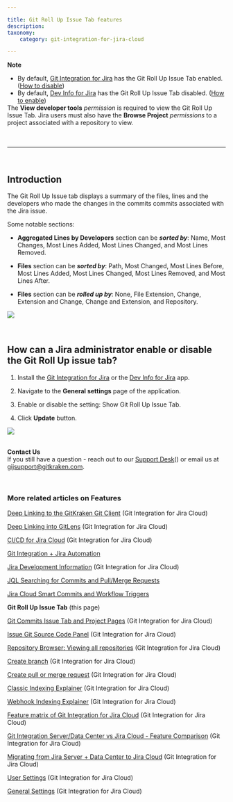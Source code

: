 ```yaml
---

title: Git Roll Up Issue Tab features
description:
taxonomy:
    category: git-integration-for-jira-cloud

---
```


<div class="bbb-callout bbb--info">
    <div class="irow">
    <div class="ilogobox">
        <span class="logoimg"></span>
    </div>
    <div class="imsgbox">
        <b>Note</b>
        <ul style='margin-bottom:0px'>
            <li>
                By default, <a href='https://marketplace.atlassian.com/4984'>Git Integration for Jira</a> has the Git Roll Up Issue Tab enabled. (<a href='#how-can-a-jira-administrator-enable-or-disable-the-git-roll-up-issue-tab'>How to disable</a>)
            </li>
            <li>
                By default, <a href='https://marketplace.atlassian.com/1219270'>Dev Info for Jira</a> has the Git Roll Up Issue Tab disabled. (<a href='#how-can-a-jira-administrator-enable-or-disable-the-git-roll-up-issue-tab'>How to enable</a>)
            </li>
        </ul>
    </div>
    </div>
</div>

<div class="bbb-callout bbb--alert">
    <div class="irow">
    <div class="ilogobox">
        <span class="logoimg"></span>
    </div>
    <div class="imsgbox">
        The <b>View developer tools</b> <i>permission</i> is required to view the Git Roll Up Issue Tab. Jira users must also have the <b>Browse Project</b> <i>permissions</i> to a project associated with a repository to view.
    </div>
    </div>
</div>
<br>

<br>
<hr>
<br>

## Introduction

The Git Roll Up Issue tab displays a summary of the files, lines and the developers who made the changes in the commits commits associated with the Jira issue.

Some notable sections:

*   **Aggregated Lines by Developers** section can be _**sorted by**_: Name, Most Changes, Most Lines Added, Most Lines Changed, and Most Lines Removed.

*   **Files** section can be _**sorted by**_: Path, Most Changed, Most Lines Before, Most Lines Added, Most Lines Changed, Most Lines Removed, and Most Lines After.

*   **Files** section can be _**rolled up by**_: None, File Extension, Change, Extension and Change, Change and Extension, and Repository.


![](/wp-content/uploads/gij-gitcloud-jira-issue-rollup-tab-sel-new.png)

&nbsp;

## How can a Jira administrator enable or disable the Git Roll Up issue tab?

1.  Install the [Git Integration for Jira](https://marketplace.atlassian.com/4984) or the [Dev Info for Jira](https://marketplace.atlassian.com/1219270) app.

2.  Navigate to the **General settings** page of the application.

3.  Enable or disable the setting: Show Git Roll Up Issue Tab.

4.  Click **Update** button.


![](/wp-content/uploads/gij-gitcloud-gencfg-git-rollup-sel-new.png)

<br>

<div class="bbb-callout bbb--info">
    <div class="irow">
    <div class="ilogobox">
        <span class="logoimg"></span>
    </div>
    <div class="imsgbox">
        <b>Contact Us</b><br>
        If you still have a question - reach out to our <a href='https://help.gitkraken.com/git-integration-for-jira-cloud/gij-cloud-contact-support/'>Support Desk</a>() or email us at <a href='mailto:gijsupport@gitkraken.com'>gijsupport@gitkraken.com</a>.
    </div>
    </div>
</div>

&nbsp;

### More related articles on Features

[Deep Linking to the GitKraken Git Client](/git-integration-for-jira-cloud/deep-linking-to-the-gitkraken-client-gij-cloud) (Git Integration for Jira Cloud)

[Deep Linking into GitLens](/git-integration-for-jira-cloud/deep-linking-into-gitlens-gij-cloud) (Git Integration for Jira Cloud)

[CI\/CD for Jira Cloud](/git-integration-for-jira-cloud/cicd-getting-started-with-ci-cd-for-jira-gij-cloud/) (Git Integration for Jira Cloud)

[Git Integration + Jira Automation](/git-integration-for-jira-cloud/git-integration-jira-automation-gij-cloud/)

[Jira Development Information](/git-integration-for-jira-cloud/jira-development-information-gij-cloud) (Git Integration for Jira Cloud)

[JQL Searching for Commits and Pull/Merge Requests](/git-integration-for-jira-cloud/jql-searching-for-commits-and-pull-requests-gij-cloud/)

[Jira Cloud Smart Commits and Workflow Triggers](/git-integration-for-jira-cloud/jira-cloud-smart-commits-and-workflow-triggers-gij-cloud/)

**Git Roll Up Issue Tab** (this page)

[Git Commits Issue Tab and Project Pages](/git-integration-for-jira-cloud/git-commits-issue-tab-and-project-pages-gij-cloud) (Git Integration for Jira Cloud)

[Issue Git Source Code Panel](/git-integration-for-jira-cloud/issue-git-source-code-panel-gij-cloud) (Git Integration for Jira Cloud)

[Repository Browser: Viewing all repositories](/git-integration-for-jira-cloud/repository-browser-viewing-all-repositories-gij-cloud) (Git Integration for Jira Cloud)

[Create branch](/git-integration-for-jira-cloud/create-branch-gij-cloud) (Git Integration for Jira Cloud)

[Create pull or merge request](/git-integration-for-jira-cloud/create-pull-or-merge-request-gij-cloud) (Git Integration for Jira Cloud)

[Classic Indexing Explainer](/git-integration-for-jira-cloud/classic-indexing-explainer-gij-cloud) (Git Integration for Jira Cloud)

[Webhook Indexing Explainer](/git-integration-for-jira-cloud/webhook-indexing-explainer-gij-cloud) (Git Integration for Jira Cloud)

[Feature matrix of Git Integration for Jira Cloud](/git-integration-for-jira-cloud/feature-matrix-of-git-integration-for-jira-cloud-gij-cloud) (Git Integration for Jira Cloud)

[Git Integration Server/Data Center vs Jira Cloud - Feature Comparison](/git-integration-for-jira-cloud/git-integration-server-data-center-vs-jira-cloud-feature-comparison-gij-cloud) (Git Integration for Jira Cloud)

[Migrating from Jira Server + Data Center to Jira Cloud](/git-integration-for-jira-cloud/migrating-from-jira-server-data-center-to-jira-cloud-gij-cloud) (Git Integration for Jira Cloud)

[User Settings](/git-integration-for-jira-cloud/user-settings-gij-cloud) (Git Integration for Jira Cloud)

[General Settings](/git-integration-for-jira-cloud/general-settings-gij-cloud) (Git Integration for Jira Cloud)


